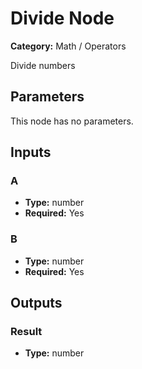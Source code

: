 
# Divide Node

**Category:** Math / Operators

Divide numbers

## Parameters

This node has no parameters.

## Inputs


### A
- **Type:** number
- **Required:** Yes



### B
- **Type:** number
- **Required:** Yes



## Outputs


### Result
- **Type:** number




